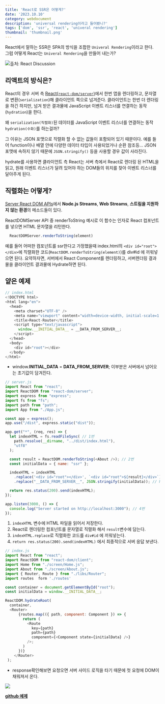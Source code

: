 ```yaml
---
title: 'React로 SSR은 어떻게?'
date: '2023.10.10'
category: webdocument
description: 'universal rendering이라고 들어봤니?'
tags: ['dom', 'ssr', 'react', 'univeral rendering']
thumbnail: 'thumbnail.png'
---
```


React에서 말하는 SSR은 SPA의 방식을 조합한 `Univeral Rendering`이라고 한다.  
그럼 어떻게 React는 `Univeral Rendering`을 만들어 내는가?

![출처: React Discussion](/images/posts/ssr-with-react/ssr.png)

## 리액트의 방식은?

React의 경우 서버 측 [React(`react-dom/server`)](https://ko.react.dev/reference/react-dom/server)에서 한번 앱을 렌더링하고, 문자열로 변환(`serialization`)해 클라이언트 쪽으로 넘겨준다.
클라이언트는 한번 더 렌더링을 하긴 하지만, 넘겨 받은 결과물에 JavaScript 이벤트 리스너를 연결하는 동작(`hydration`)을 한다.

왜 `serialization(직렬화)`된 데이터를 JavaScript 이벤트 리스너를 연결하는 동작 `hydration(수화)`를 하는걸까?

그 이유는 JSON 포맷으로 직렬화 할 수 없는 값들이 포함되어 있기 때문이다. 
예를 들어 function이나 배열 안에 다양한 데이터 타입이 사용되었거나 순환 참조등... JSON 포맷에 속하지 않기 때문에 `JSON.stringify()` 등을 사용할 경우 값이 사라진다.

hydrate를 사용하면 클라이언트 측 React는 서버 측에서 React로 렌더링 된 HTML을 읽고, 원래 이벤트 리스너가 달려 있어야 하는 DOM들의 위치를 찾아 이벤트 리스너를 달아주게 된다.

## 직렬화는 어떻게?
[Server React DOM APIs](https://ko.react.dev/reference/react-dom/server)에서 **Node.js Streams**, **Web Streams**, **스트림을 지원하지 않는 환경**의 메소드들이 있다.

ReactDOMServer API 중 renderToString 예시로 이 함수는 인자로 React 컴포넌트를 넣으면 HTML 문자열을 리턴한다.

```js 
  ReactDOMServer.renderToString(element)
```

예를 들어 어떠한 컴포넌트를 ssr한다고 가정했을때 index.html의 `<div id="root"></div>`에
직렬화한 코드(`ReactDOM.renderToString(element)`)를 div#id 에 끼워넣으면 된다. 
요약하자면, 서버에서 React Component를 렌더링하고, 서버렌더링 결과물을 클라이언트 결과물에 Hydrate하면 된다.


## 얕은 예제


```js
// index.html
<!DOCTYPE html>
<html lang="en">
  <head>
    <meta charset="UTF-8" />
    <meta name="viewport" content="width=device-width, initial-scale=1.0" />
    <title>React-Router</title>
    <script type="text/javascript">
      window.__INITIAL_DATA__ = __DATA_FROM_SERVER__;
    </script>
  </head>
  <body>
    <div id="root"></div>
  </body>
</html>

```
- window.__INITIAL_DATA__ = __DATA_FROM_SERVER__; 이부분은 서버에서 넘어오는 초기값이 담겨진다.


```js
// server.js
import React from "react";
import ReactDOM from "react-dom/server";
import express from "express";
import fs from "fs";
import path from "path";
import App from "./App.js";

const app = express();
app.use("/dist", express.static("dist"));

app.get("*", (req, res) => {
  let indexHTML = fs.readFileSync( // 1번
    path.resolve(__dirname, "../dist/index.html"),
    "utf8"
  );

  const result = ReactDOM.renderToString(<About />); // 2번
  const initialData = { name: "ssr" };

  indexHTML = indexHTML
    .replace('<div id="root"></div>', `<div id="root">${result}</div>`)  // 3번
    .replace("__DATA_FROM_SERVER__", JSON.stringify(initialData)); // head script에 server 측 주입

  return res.status(200).send(indexHTML);
});

app.listen(3000, () => {
  console.log("Server started on http://localhost:3000"); // 4번
});

```
1. `indexHTML` 변수에 HTML 파일을 읽어서 저장한다.  
2. React로 렌더링한 컴포넌트를 문자열로 직렬화 해서 `result`변수에 담는다.  
3. `indexHTML.replace`로 직렬화한 코드를 `div#id` 에 끼워넣는다.
4. `return res.status(200).send(indexHTML)` 에서 최종적으로 서버 응답 보낸다.


```js
// index.js
import React from "react";
import ReactDOM from "react-dom/client";
import Home from "./screen/Home.js";
import About from "./screen/About.js";
import { Router, Route } from "./libs/Router";
import routes  form './routes'

const container = document.getElementById("root");
const initialData = window.__INITIAL_DATA__;

ReactDOM.hydrateRoot(
  container,
  <Router>
      {routes.map(({ path, component: Component }) => {
        return (
          <Route 
            key={path} 
            path={path} 
            component={<Component state={initialData} />} 
          />;
        )
      })}
    </Router>
 );

```


- response확인해보면 요청오면 서버 사이드 로직을 타기 때문에 첫 요청에 DOM이 채워져서 온다.  

![](/images/posts/ssr-with-react/response.png)

[**github 예제**](https://github.com/sunhoh/react-ssr)
